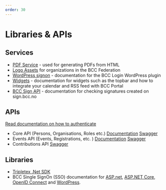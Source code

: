 ```yaml
---
order: 30
---
```


# Libraries & APIs

## Services

- [PDF Service](https://developer.bcc.no/pdf-service) - used for generating PDFs from HTML
- [Logo Assets](https://developer.bcc.no/bcc-design) for organizations in the BCC Federation
- [WordPress signon](https://developer.bcc.no/bcc-wp) - documentation for the BCC Login WordPress plugin
- [Widgets](https://developer.bcc.no/bcc-widgets) - documentation for widgets such as the topbar and how to integrate your calendar and RSS feed with BCC Portal
- [BCC Sign API](https://developer.bcc.no/bcc-sign) - documentation for checking signatures created on sign.bcc.no

## APIs

[Read documentation on how to authenticate](./apis/index.md)

- Core API (Persons, Organisations, Roles etc.) [Documentation](https://developer.bcc.no/bcc-core-api) [Swagger](https://api.bcc.no/docs/?urls.primaryName=Core%20documentation)
- Events API (Events, Registrations, etc. ) [Documentation](https://developer.bcc.no/bcc-events-cms) [Swagger](https://api.bcc.no/docs)
- Contributions API [Swagger](https://sandbox-api.bcc.no/docs/?urls.primaryName=Contributions%20documentation)

## Libraries

- [Tripletex .Net SDK](https://github.com/bcc-code/tripletex-client-dotnet)
- BCC Single SignOn (SSO) documentation for [ASP.net](signon/asp_net.md), [ASP.NET Core](signon/asp_net-core.md), [OpenID Connect](signon/openid-connect.md) and [WordPress](https://developer.bcc.no/bcc-wp).
